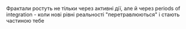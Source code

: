 Фрактали ростуть не тільки через активні дії, але й через periods of integration - коли нові рівні реальності "перетравлюються" і стають частиною тебе
